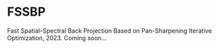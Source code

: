 # FSSBP
Fast Spatial–Spectral Back Projection Based on Pan-Sharpening Iterative Optimization, 2023.
Coming soon...
